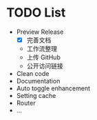 # TODO List

- Preview Release
  - [x] 完善文档
  - 工作流整理
  - 上传 GitHub
  - 公开访问链接
- Clean code
- Documentation
- Auto toggle enhancement
- Setting cache
- Router
- ...
